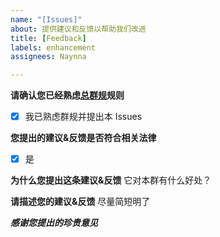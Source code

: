```yaml
---
name: "[Issues]"
about: 提供建议和反馈以帮助我们改进
title: [Feedback]
labels: enhancement
assignees: Naynna

---
```


**请确认您已经熟虑[总群规](https://nya.vercel.app/mcdgrules.html)规则**
- [x] 我已熟虑群规并提出本 Issues


**您提出的建议&反馈是否符合相关法律**
- [x] 是



**为什么您提出这条建议&反馈**
它对本群有什么好处？



**请描述您的建议&反馈**
尽量简短明了


***感谢您提出的珍贵意见***